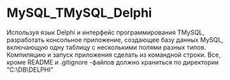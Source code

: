 # MySQL_TMySQL_Delphi
Используя язык Delphi и интерфейс программирования TMySQL, разработать консольное приложение, создающее базу данных MySQL, включающую одну таблицу с несколькими полями разных типов. Компиляцию и запуск приложения сделать из командной строки. Все, кроме README и .gitignore -файлов должно храниться по директории "C:\DB\DELPHI"
